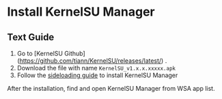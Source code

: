 # Install KernelSU Manager

## Text Guide

1. Go to [KernelSU Github] (https://github.com/tiann/KernelSU/releases/latest/) .
2. Download the file with name `KernelSU_v1.x.x.xxxxx.apk`
2. Follow the [sideloading guide](https://github.com/YT-Advanced/WSA-Script/blob/main/docs/Guides/Sideloading.md) to install KernelSU Manager
   
After the installation, find and open KernelSU Manager from WSA app list.

<!--
## Video Guide
-->
